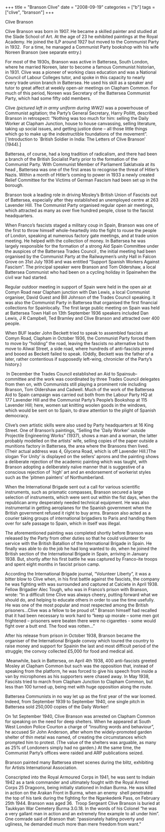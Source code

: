 +++
title = "Branson Clive"
date = "2008-09-19"
categories = ["b"]
tags = ["clive", "branson"]
+++

Clive Branson

Clive Branson was born in 1907. He became a skilled painter and studied at the Slade School of Art. At the age of 23 he exhibited paintings at the Royal Academy. He joined the ILP around 1927 but moved to the Communist Party in 1932.  For a time, he managed a Communist Party bookshop with his wife Noreen Branson (see separate entry.)

For most of the 1930s, Branson was active in Battersea, South London, where he married Noreen, later to become a famous Communist historian, in 1931. Clive was a pioneer of working class education and was a National Council of Labour Colleges tutor, and spoke in this capacity to nearly every trade union branch in Battersea. He used his skill as a speaker and tutor to great affect at weekly open-air meetings on Clapham Common. For much of this period, Noreen was Secretary of the Battersea Communist Party, which had some fifty odd members.

Clive _(pictured left in army uniform during WW2)_ was a powerhouse of Communist agitation; the Party’s General Secretary, Harry Pollitt, described Branson in retrospect: “Nothing was too much for him: selling the Daily Worker at Clapham Junction, house to house canvassing, selling literature, taking up social issues, and getting justice done – all those little things which go to make up the indestructible foundations of the movement”. \[\`Introduction to \`British Soldier in India: The Letters of Clive Branson’ (1944).\]

Battersea, of course, had a long tradition of radicalism, and there had been a branch of the British Socialist Party prior to the formation of the Communist Party. With Communist Member of Parliament Saklatvala at its head , Battersea was one of the first areas to recognise the threat of Hitler’s Nazis. Within a month of Hitler’s coming to power in 1933 a newly created Relief Committee for the Victims of German Fascism had been set up in the borough.

Branson took a leading role in driving Mosley’s British Union of Fascists out of Battersea, especially after they established an unemployed centre at 263 Lavender Hill. The Communist Party organised regular open air meetings, which attracted as many as over five hundred people, close to the fascist headquarters.

When Franco’s fascists staged a military coup in Spain, Branson was one of the first to throw himself whole-heartedly into the fight to rouse the people of London, speaking at numerous factory gate meetings, and at trade union meeting. He helped with the collection of money. In Battersea he was largely responsible for the formation of a strong Aid Spain Committee under the auspices of the Battersea Trades Council , the initial meeting had been organised by the Communist Party at the Railwaymen’s unity Hall in Falcon Grove on 31st July 1936 and was entitled “Support Spanish Workers Against Fascism”. The principal speaker were Branson and Tom Oldershaw, a local Battersea Communist who had been on a cycling holiday in Spainwhen the civil war had started.

Regular outdoor meeting in support of Spain were held in the open air at Comyn Road near Clapham junction with Dan Lewis, a local Communist organiser, David Guest and Bill Johnson of the Trades Council speaking. It was also the Communist Party in Battersea that organised the first financial collections for Spainlocally. The first large public meeting on Spain was held at Battersea Town Hall on 13th September 1936 speakers included Dan Lewis, J R Campbell, Ted Bramley and Clive Branson and attracted over 400 people.

When BUF leader John Beckett tried to speak to assembled fascists at Comyn Road, Clapham in October 1936, the Communist Party forced them to move by “holding” the road, leaving the fascists no alternative but to move to Aliwal Street, a side road, where hundreds of anti-fascists jeered and booed as Beckett failed to speak. (Oddly, Beckett was the father of a later, rather contentious if supposedly left-wing, chronicler of the Party’s history.)

 In December the Trades Council established an Aid to Spainsub-committee and the work was coordinated by three Trades Council delegates from then on, with Communists still playing a prominent role including Branson, Tom Oldershaw and Cadwell. Much of the work of the Battersea Aid to Spain campaign was carried out both from the Labour Party HQ at 177 Lavender Hill and the Communist Party’s People’s Bookshop at 115 Lavender Hill; here, women sat knitting woolen goods in the windows, which would be sent on to Spain, to draw attention to the plight of Spanish democracy.

Clive’s own artistic skills were also used by Party headquarters at 16 King Street. One of Branson’s paintings, “Selling the 'Daily Worker' outside Projectile Engineering Works” (1937), shows a man and a woman, the latter probably modelled on the artists’ wife, selling copies of the paper outside a munitions factory in Battersea, the area where the Bransons then lived. (Their actual address was 4, Glycena Road, which is off Lavender Hill.)The slogan ‘For Unity’ is displayed on the sellers’ aprons and the painting shows a deliberate rejection of the academic painting which was taught, with Branson adopting a deliberately naïve manner that is suggestive of a conscious rejection of \`high’ art and an endorsement of workerist styles such as the ‘pitmen painters’ of Northumberland.

When the International Brigade sent out a call for various scientific instruments, such as prismatic compasses, Branson secured a large selection of instruments, which were sent out within the fist days, when the republican army desperately needed technical equipment. He was also instrumental in getting aeroplanes for the Spanish government when the British government refused it right to buy arms. Branson also acted as a courier taking groups of international brigadiers to Paris and handing them over for safe passage to Spain, which in itself was illegal.

The aforementioned painting was completed shortly before Branson was released by the Party from other duties so that he could volunteer for service with the British Batallion of the International Brigade in Spain. He finally was able to do the job he had long wanted to do, when he joined the British section of the International Brigade in Spain, arriving in January 1938. But, shortly after his first battle he was captured by Franco-ite troops and spent eight months in fascist prison camp.

According the International Brigade journal, “Volunteer Liberty”, it was a bitter blow to Clive when, in his first battle against the fascists, the company he was fighting with was surrounded and captured at Calciete in April 1938. Fellow Brigadier Alec Tough, who was in Franco’s prison with Branson, wrote: “In a difficult time Clive was always cheery, putting forward what we should do, and helping to educate others in order to use the time usefully. He was one of the most popular and most respected among the British prisoners...Clive was a fellow to be proud of.” Branson himself had recalled that it had been necessary to work hard to “keep up morale – some men got frightened – prisoners were beaten there were no cigarettes - some would fight over a butt end. The food was rotten…”

After his release from prison in October 1938, Branson became the organiser of the International Brigade convoy which toured the country to raise money and support for Spainin the last and most difficult period of the struggle; the convoy collected £5,000 for food and medical aid.

 Meanwhile, back in Battersea, on April 4th 1938, 400 anti-fascists greeted Mosley at Clapham Common but such was the opposition that, instead of speaking from the platform, he was forced to give his speech from inside a van by microphones as his supporters were chased away. In May 1938, Fascists tried to march from Clapham Junction to Clapham Common, but less than 100 turned up, being met with huge opposition along the route.

Battersea Communists in no way let up as the first year of the war loomed. Indeed, from September 1939 to September 1940, one single pitch in Battersea sold 250,000 copies of the Daily Worker!

On 1st September 1940, Clive Branson was arrested on Clapham Common for speaking on the need for deep shelters. When he appeared at South West London Police Courton a charge of “insulting words and behaviour”, he accused Sir John Anderson, after whom the widely-promoted garden shelter of thin metal was named, of creating the circumstances which prompted him to protest. (The value of the shelters was arguable, as many as 25% of Londoners simply had no garden.) At the same time, the Communist Party’s offices were raided and ARP publications seized.

Branson painted many Battersea street scenes during the blitz, exhibiting for Artists International Association.

Conscripted into the Royal Armoured Corps in 1941, he was sent to Indiain 1942 as a tank commander and ultimately fought with the Royal Armed Corps 25 Dragoons, being initially stationed in Indian Burma. He was killed in action on the Arakan Front in Burma, when an enemy  shell penetrated the top of his tank during the fighting for the Ngankedenk Pass, on February 25th 1944. Branson was aged 36.  Troop Sergeant Clive Branson is buried at Taukkyan War Cemetery Burma 3.G.18. In the words of his Colonel “he was a very gallant man in action and an extremely fine example to all under him”. One comrade said of Branson that: “passionately hating poverty and ugliness, he demanded much more than mere freedom from want.”
